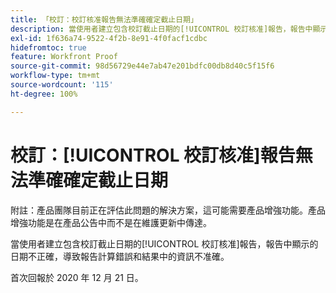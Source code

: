 ```yaml
---
title: 「校訂：校訂核准報告無法準確確定截止日期」
description: 當使用者建立包含校訂截止日期的[!UICONTROL 校訂核准]報告，報告中顯示的日期不正確，導致報告計算錯誤和結果中的資訊不准確。
exl-id: 1f636a74-9522-4f2b-8e91-4f0facf1cdbc
hidefromtoc: true
feature: Workfront Proof
source-git-commit: 98d56729e44e7ab47e201bdfc00db8d40c5f15f6
workflow-type: tm+mt
source-wordcount: '115'
ht-degree: 100%

---
```


# 校訂：[!UICONTROL 校訂核准]報告無法準確確定截止日期

<!--Converted to story-->

附註：產品團隊目前正在評估此問題的解決方案，這可能需要產品增強功能。產品增強功能是在產品公告中而不是在維護更新中傳達。

當使用者建立包含校訂截止日期的[!UICONTROL 校訂核准]報告，報告中顯示的日期不正確，導致報告計算錯誤和結果中的資訊不准確。

首次回報於 2020 年 12 月 21 日。
